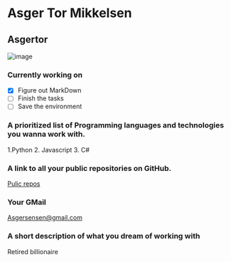 # Asger Tor Mikkelsen
## Asgertor
![image](https://user-images.githubusercontent.com/113129444/215453517-5ac4a0ed-ece9-4d96-9aaa-9acb7f72d8c3.png)

### Currently working on
- [x] Figure out MarkDown
- [ ] Finish the tasks
- [ ] Save the environment

### A prioritized list of Programming languages and technologies you wanna work with.
1.Python 
2. Javascript
3. C#

### A link to all your public repositories on GitHub.
[Pulic repos](https://github.com/Asgertor?tab=repositories)

### Your GMail
Asgersensen@gmail.com

### A short description of what you dream of working with
Retired billionaire 
